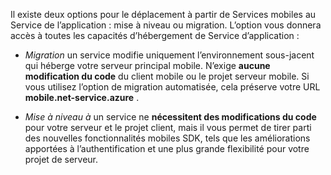Il existe deux options pour le déplacement à partir de Services mobiles au Service de l’application : mise à niveau ou migration. L’option vous donnera accès à toutes les capacités d’hébergement de Service d’application :

- *Migration* un service modifie uniquement l’environnement sous-jacent qui héberge votre serveur principal mobile. N’exige **aucune modification du code** du client mobile ou le projet serveur mobile. Si vous utilisez l’option de migration automatisée, cela préserve votre URL **mobile.net-service.azure** . 

- *Mise à niveau à* un service ne **nécessitent des modifications du code** pour votre serveur et le projet client, mais il vous permet de tirer parti des nouvelles fonctionnalités mobiles SDK, tels que les améliorations apportées à l’authentification et une plus grande flexibilité pour votre projet de serveur. 

